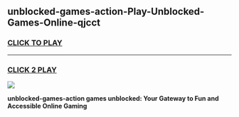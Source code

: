 
## unblocked-games-action-Play-Unblocked-Games-Online-qjcct
<h3>
<a href="https://premium76.site?title=unblocked-games-action&ref=25A">CLICK TO PLAY</a></h3>
<hr>

<h3>
<a href="https://premium76.site?title=unblocked-games-action&ref=25A">CLICK 2 PLAY</a>
  
</h3>

<a href="https://premium76.site?title=unblocked-games-action&ref=25A"><img src="https://clearcache.store/games.png"></a>


**unblocked-games-action games unblocked: Your Gateway to Fun and Accessible Online Gaming**
